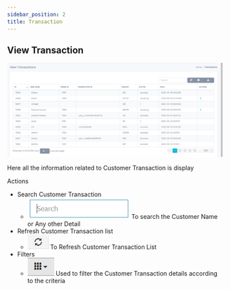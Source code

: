 ```yaml
---
sidebar_position: 2
title: Transaction
---
```


## View Transaction

<div class="promo">
    <img class="bordered" src="/img/view_transaction.jpg" alt="sample3"/>
</div>

Here all the information related to Customer Transaction is display

Actions

- Search Customer Transaction
  - <div class="promo">
        <img class="bordered" src="/img/search_tab.jpg" alt="sample3"/> To search the Customer Name or Any other Detail
    </div>
- Refresh Customer Transaction list
  - <div class="promo">
        <img class="bordered" src="/img/refresh_tab.jpg" alt="sample3"/> To Refresh Customer Transaction List
    </div>
- Filters
  - <div class="promo">
        <img class="bordered" src="/img/filter_tab.jpg" alt="sample3"/> Used to filter the Customer Transaction details according to the criteria
    </div>
